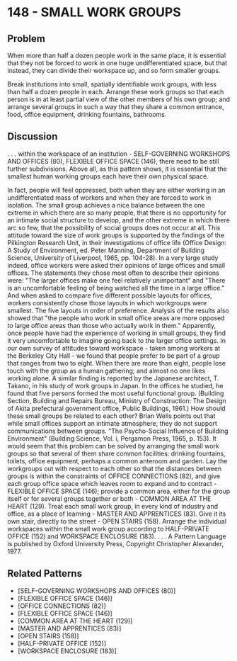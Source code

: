 # 148 - SMALL WORK GROUPS

## Problem

When more than half a dozen people work in the same place, it is essential that they not be forced to work in one huge undifferentiated space, but that instead, they can divide their workspace up, and so form smaller groups.

Break institutions into small, spatially identifiable work groups, with less than half a dozen people in each. Arrange these work groups so that each person is in at least partial view of the other members of his own group; and arrange several groups in such a way that they share a common entrance, food, office equipment, drinking fountains, bathrooms.

## Discussion

. . . within the workspace of an institution - SELF-GOVERNING WORKSHOPS AND OFFICES (80), FLEXIBLE OFFICE SPACE (146), there need to be still further subdivisions. Above all, as this pattern shows, it is essential that the smallest human working groups each have their own physical space.

In fact, people will feel oppressed, both when they are either working in an undifferentiated mass of workers and when they are forced to work in isolation. The small group achieves a nice balance between the one extreme in which there are so many people, that there is no opportunity for an intimate social structure to develop, and the other extreme in which there arc so few, that the possibility of social groups does not occur at all. This attitude toward the size of work groups is supported by the findings of the Pilkington Research Unit, in their investigations of office life (Office Design: A Study of Environment, ed. Peter Manning, Department of Building Science, University of Liverpool, 1965, pp. 104-28). In a very large study indeed, office workers were asked their opinions of large offices and small offices. The statements they chose most often to describe their opinions were: "The larger offices make one feel relatively unimportant" and "There is an uncomfortable feeling of being watched all the time in a large office." And when asked to compare five different possible layouts for offices, workers consistently chose those layouts in which workgroups were smallest. The five layouts in order of preference. Analysis of the results also showed that "the people who work in small office areas are more opposed to large office areas than those who actually work in them." Apparently, once people have had the experience of working in small groups, they find it very uncomfortable to imagine going back to the larger office settings. In our own survey of attitudes toward workspace - taken among workers at the Berkeley City Hall - we found that people prefer to be part of a group that ranges from two to eight. When there are more than eight, people lose touch with the group as a human gathering; and almost no one likes working alone. A similar finding is reported by the Japanese architect, T. Takano, in his study of work groups in Japan. In the offices he studied, he found that five persons formed the most useful functional group. (Building Section, Building and Repairs Bureau, Ministry of Construction: The Design of Akita prefectural government office, Public Buildings, 1961.) How should these small groups be related to each other? Brian Wells points out that while small offices support an intimate atmosphere, they do not support communications between groups. "The Psycho-Social Influence of Building Environment" (Building Science, Vol. i, Pergamon Press, 1965, p. 153). It would seem that this problem can be solved by arranging the small work groups so that several of them share common facilities: drinking fountains, toilets, office equipment, perhaps a common anteroom and garden. Lay the workgroups out with respect to each other so that the distances between groups is within the constraints of OFFICE CONNECTIONS (82), and give each group office space which leaves room to expand and to contract - FLEXIBLE OFFICE SPACE (146); provide a common area, either for the group itself or for several groups together or both - COMMON AREA AT THE HEART (129). Treat each small work group, in every kind of industry and office, as a place of learning - MASTER AND APPRENTICES (83). Give it its own stair, directly to the street - OPEN STAIRS (158). Arrange the individual workspaces within the small work group according to HALF-PRIVATE OFFICE (152) and WORKSPACE ENCLOSURE (183). . . . A Pattern Language is published by Oxford University Press, Copyright Christopher Alexander, 1977.

## Related Patterns

- [SELF-GOVERNING WORKSHOPS AND OFFICES (80)]
- [FLEXIBLE OFFICE SPACE (146)]
- [OFFICE CONNECTIONS (82)]
- [FLEXIBLE OFFICE SPACE (146)]
- [COMMON AREA AT THE HEART (129)]
- [MASTER AND APPRENTICES (83)]
- [OPEN STAIRS (158)]
- [HALF-PRIVATE OFFICE (152)]
- [WORKSPACE ENCLOSURE (183)]
